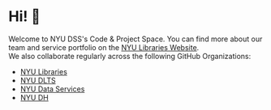 # Hi! 👋

Welcome to NYU DSS's Code & Project Space. You can find more about our team and service portfolio on the [NYU Libraries Website](https://library.nyu.edu/departments/digital-scholarship-services/).  
We also collaborate regularly across the following GitHub Organizations:
- [NYU Libraries](https://github.com/NYULibraries)
- [NYU DLTS](https://github.com/nyudlts)
- [NYU Data Services](https://github.com/NYU-DataServices)
- [NYU DH](https://github.com/nyu-dh)
